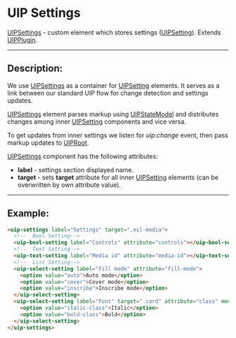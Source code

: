 # UIP Settings

[UIPSettings](README.md) - custom element which stores settings ([UIPSetting](setting/README.md)).
Extends [UIPPlugin](../core/README.md#uip-plugin).

---

## Description:

We use [UIPSettings](README.md) as a container for [UIPSetting](setting/README.md) elements. It serves as a link between
our standard UIP flow for change detection and settings updates.

[UIPSettings](README.md) element parses markup using [UIPStateModel](../utils/state-model/state-model.ts) and distributes
changes among inner [UIPSetting](setting/README.md) components and vice versa.

To get updates from inner settings we listen for *uip:change* event, then pass markup updates to [UIPRoot](../core/README.md#uip-root).

[UIPSettings](README.md) component has the following attributes:
- **label** - settings section displayed name.
- **target** - sets **target** attribute for all inner [UIPSetting](setting/README.md) elements (can be overwritten
  by own attribute value).

---

## Example:

```html
<uip-settings label="Settings" target=".esl-media">
  <!--  Bool Setting-->
  <uip-bool-setting label="Controls" attribute="controls"></uip-bool-setting>
  <!--  Text Setting-->
  <uip-text-setting label="Media id" attribute="media-id"></uip-text-setting>
  <!--  List Setting-->
  <uip-select-setting label="Fill mode" attribute="fill-mode">
    <option value="auto">Auto mode</option>
    <option value="cover">Cover mode</option>
    <option value="inscribe">Inscribe mode</option>
  </uip-select-setting>
  <uip-select-setting label="Font" target=".card" attribute="class" mode="append">
    <option value="italic-class">Italic</option>
    <option value="bold-class">Bold</option>
  </uip-select-setting>
</uip-settings>
```
